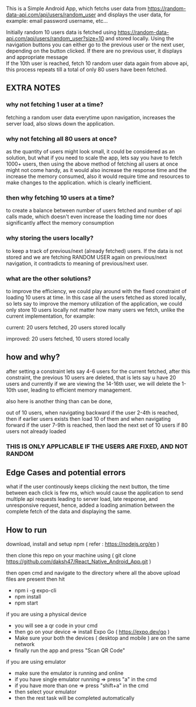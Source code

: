 This is a Simple Android App, which fetchs user data from https://random-data-api.com/api/users/random_user and displays the user data,
for example:
	email
	password
	username, etc...
	

Initially random 10 users data is fetched using https://random-data-api.com/api/users/random_user?size=10 and stored locally. Using the navigation buttons you can either go to the previous user or the next user, depending on the button clicked. 
	If there are no previous user, it displays and appropriate message  
	If the 10th user is reached, fetch 10 random user data again from above api, this process repeats till a total of only 80 users have been fetched.

## EXTRA NOTES

### why not fetching 1 user at a time?

fetching a random user data everytime upon navigation, increases the server load, also slows down the application.

### why not fetching all 80 users at once?

as the quantity of users might look small, it could be considered as an solution, but what if you need to scale the app, lets say you have to fetch 1000+ users, then using the above method of fetching all users at once might not come handy, as it would also increase the response time and the increase the memory consumed, also it would require time and resources to make changes to the application. which is clearly inefficient.

### then why fetching 10 users at a time?

to create a balance between number of users fetched and number of api calls made, which doesn't even increase the loading time nor does significantly affect the memory consumption

### why storing the users locally?

to keep a track of previous/next (already fetched) users. If the data is not stored and we are fetching RANDOM USER again on previous/next navigation, it contradicts to meaning of previous/next user.

### what are the other solutions?

to improve the efficiency, we could play around with the fixed constraint of loading 10 users at time. In this case all the users fetched as stored locally, so lets say to improve the memory utilization of the application, we could only store 10 users locally not matter how many users we fetch, unlike the current implementation, for example:

current:
	20 users fetched, 20 users stored locally
 
improved:
	20 users fetched, 10 users stored locally

## how and why?

after setting a constraint lets say 4-6 users for the current fetched, after this constraint, the previous 10 users are deleted, that is lets say u have 20 users and currently if we are viewing the 14-16th user, we will delete the 1-10th user, leading to efficient memory management.

also here is another thing than can be done,

out of 10 users, when navigating backward if the user 2-4th is reached, then if earlier users exists then load 10 of them and when navigating forward if the user 7-9th is reached, then laod the next set of 10 users if 80 users not already loaded

### THIS IS ONLY APPLICABLE IF THE USERS ARE FIXED, AND NOT RANDOM

## Edge Cases and potential errors

what if the user continously keeps clicking the next button, the time between each click is few ms, which would cause the application to send multiple api requests leading to server load, late response, and unresponsive request, hence, added a loading animation between the complete fetch of the data and displaying the same.

## How to run

download, install and setup npm ( refer : https://nodejs.org/en )

then clone this repo on your machine using ( git clone https://github.com/daksh47/React_Native_Android_App.git )

then open cmd and navigate to the directory where all the above upload files are present then hit
 - npm i -g expo-cli
 - npm install
 - npm start

if you are using a physical device
 - you will see a qr code in your cmd
 - then go on your device => install Expo Go ( https://expo.dev/go )
 - Make sure your both the devices ( desktop and mobile ) are on the same network
 - finally run the app and press "Scan QR Code"

if you are using emulator
 - make sure the emulator is running and online
 - if you have single emulator running => press "a" in the cmd
 - if you have more than one => press "shift+a" in the cmd
 - then select your emulator
 - then the rest task will be completed automatically
